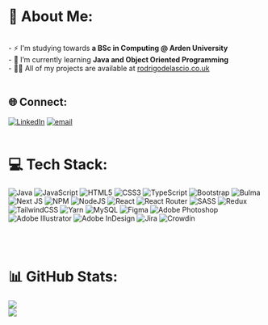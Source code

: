 # 💫 About Me:

<br>- ⚡ I'm studying towards **a BSc in Computing @ Arden University**
<br>- 🌱 I’m currently learning **Java and Object Oriented Programming**
<br>- 👨‍💻 All of my projects are available at [rodrigodelascio.co.uk](https://rodrigodelascio.co.uk)
<br><br>

## 🌐 Connect:

[![LinkedIn](https://img.shields.io/badge/LinkedIn-%230077B5.svg?logo=linkedin&logoColor=white)](https://linkedin.com/in/rodrigo-de-lascio) [![email](https://img.shields.io/badge/Email-D14836?logo=gmail&logoColor=white)](mailto:rodrigodelascio@gmail.com)
<br><br>

# 💻 Tech Stack:

![Java](https://img.shields.io/badge/java-%23ED8B00.svg?style=flat&logo=openjdk&logoColor=white) ![JavaScript](https://img.shields.io/badge/javascript-%23323330.svg?style=flat&logo=javascript&logoColor=%23F7DF1E) ![HTML5](https://img.shields.io/badge/html5-%23E34F26.svg?style=flat&logo=html5&logoColor=white) ![CSS3](https://img.shields.io/badge/css3-%231572B6.svg?style=flat&logo=css3&logoColor=white) ![TypeScript](https://img.shields.io/badge/typescript-%23007ACC.svg?style=flat&logo=typescript&logoColor=white) ![Bootstrap](https://img.shields.io/badge/bootstrap-%238511FA.svg?style=flat&logo=bootstrap&logoColor=white) ![Bulma](https://img.shields.io/badge/bulma-00D0B1?style=flat&logo=bulma&logoColor=white) ![Next JS](https://img.shields.io/badge/Next-black?style=flat&logo=next.js&logoColor=white) ![NPM](https://img.shields.io/badge/NPM-%23CB3837.svg?style=flat&logo=npm&logoColor=white) ![NodeJS](https://img.shields.io/badge/node.js-6DA55F?style=flat&logo=node.js&logoColor=white) ![React](https://img.shields.io/badge/react-%2320232a.svg?style=flat&logo=react&logoColor=%2361DAFB) ![React Router](https://img.shields.io/badge/React_Router-CA4245?style=flat&logo=react-router&logoColor=white) ![SASS](https://img.shields.io/badge/SASS-hotpink.svg?style=flat&logo=SASS&logoColor=white) ![Redux](https://img.shields.io/badge/redux-%23593d88.svg?style=flat&logo=redux&logoColor=white) ![TailwindCSS](https://img.shields.io/badge/tailwindcss-%2338B2AC.svg?style=flat&logo=tailwind-css&logoColor=white) ![Yarn](https://img.shields.io/badge/yarn-%232C8EBB.svg?style=flat&logo=yarn&logoColor=white) ![MySQL](https://img.shields.io/badge/mysql-4479A1.svg?style=flat&logo=mysql&logoColor=white) ![Figma](https://img.shields.io/badge/figma-%23F24E1E.svg?style=flat&logo=figma&logoColor=white) ![Adobe Photoshop](https://img.shields.io/badge/adobe%20photoshop-%2331A8FF.svg?style=flat&logo=adobe%20photoshop&logoColor=white) ![Adobe Illustrator](https://img.shields.io/badge/adobe%20illustrator-%23FF9A00.svg?style=flat&logo=adobe%20illustrator&logoColor=white) ![Adobe InDesign](https://img.shields.io/badge/Adobe%20InDesign-49021F?style=flat&logo=adobeindesign&logoColor=FF3366) ![Jira](https://img.shields.io/badge/jira-%230A0FFF.svg?style=flat&logo=jira&logoColor=white) ![Crowdin](https://img.shields.io/badge/Crowdin-2E3340.svg?style=flat&logo=Crowdin&logoColor=white)

<br><br>

# 📊 GitHub Stats:


![](https://nirzak-streak-stats.vercel.app/?user=rodrigodelascio&theme=dracula&hide_border=false)<br/>
![](https://github-readme-stats.vercel.app/api/top-langs/?username=rodrigodelascio&theme=dracula&hide_border=false&include_all_commits=true&count_private=true&layout=compact)
